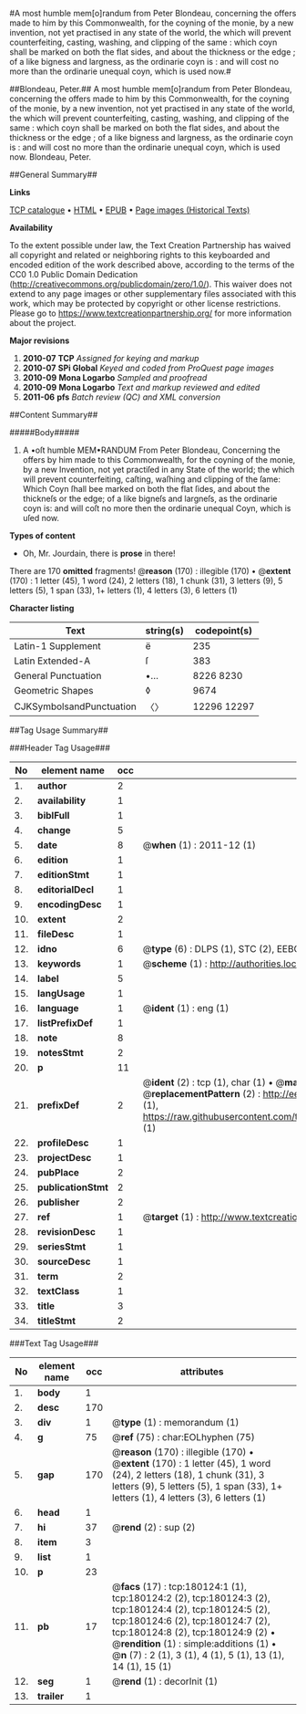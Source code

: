 #A most humble mem[o]randum from Peter Blondeau, concerning the offers made to him by this Commonwealth, for the coyning of the monie, by a new invention, not yet practised in any state of the world, the which will prevent counterfeiting, casting, washing, and clipping of the same : which coyn shall be marked on both the flat sides, and about the thickness or the edge ; of a like bigness and largness, as the ordinarie coyn is : and will cost no more than the ordinarie unequal coyn, which is used now.#

##Blondeau, Peter.##
A most humble mem[o]randum from Peter Blondeau, concerning the offers made to him by this Commonwealth, for the coyning of the monie, by a new invention, not yet practised in any state of the world, the which will prevent counterfeiting, casting, washing, and clipping of the same : which coyn shall be marked on both the flat sides, and about the thickness or the edge ; of a like bigness and largness, as the ordinarie coyn is : and will cost no more than the ordinarie unequal coyn, which is used now.
Blondeau, Peter.

##General Summary##

**Links**

[TCP catalogue](http://www.ota.ox.ac.uk/tcp/)  • 
[HTML](http://tei.it.ox.ac.uk/tcp/Texts-HTML/free/B01/B01676.html)  • 
[EPUB](http://tei.it.ox.ac.uk/tcp/Texts-EPUB/free/B01/B01676.epub) • 
[Page images (Historical Texts)](https://historicaltexts.jisc.ac.uk/eebo-53981607e)

**Availability**

To the extent possible under law, the Text Creation Partnership has waived all copyright and related or neighboring rights to this keyboarded and encoded edition of the work described above, according to the terms of the CC0 1.0 Public Domain Dedication (http://creativecommons.org/publicdomain/zero/1.0/). This waiver does not extend to any page images or other supplementary files associated with this work, which may be protected by copyright or other license restrictions. Please go to https://www.textcreationpartnership.org/ for more information about the project.

**Major revisions**

1. __2010-07__ __TCP__ *Assigned for keying and markup*
1. __2010-07__ __SPi Global__ *Keyed and coded from ProQuest page images*
1. __2010-09__ __Mona Logarbo__ *Sampled and proofread*
1. __2010-09__ __Mona Logarbo__ *Text and markup reviewed and edited*
1. __2011-06__ __pfs__ *Batch review (QC) and XML conversion*

##Content Summary##

#####Body#####

1. A •oſt humble MEM•RANDUM From Peter Blondeau, Concerning the offers by him made to this Commonwealth, for the coyning of the monie, by a new Invention, not yet practiſed in any State of the world; the which will prevent counterfeiting, caſting, waſhing and clipping of the ſame: Which Coyn ſhall bee marked on both the flat ſides, and about the thickneſs or the edge; of a like bigneſs and largneſs, as the ordinarie coyn is: and will coſt no more then the ordinarie unequal Coyn, which is uſed now.

**Types of content**

  * Oh, Mr. Jourdain, there is **prose** in there!

There are 170 **omitted** fragments! 
 @__reason__ (170) : illegible (170)  •  @__extent__ (170) : 1 letter (45), 1 word (24), 2 letters (18), 1 chunk (31), 3 letters (9), 5 letters (5), 1 span (33), 1+ letters (1), 4 letters (3), 6 letters (1)

**Character listing**


|Text|string(s)|codepoint(s)|
|---|---|---|
|Latin-1 Supplement|ë|235|
|Latin Extended-A|ſ|383|
|General Punctuation|•…|8226 8230|
|Geometric Shapes|◊|9674|
|CJKSymbolsandPunctuation|〈〉|12296 12297|

##Tag Usage Summary##

###Header Tag Usage###

|No|element name|occ|attributes|
|---|---|---|---|
|1.|__author__|2||
|2.|__availability__|1||
|3.|__biblFull__|1||
|4.|__change__|5||
|5.|__date__|8| @__when__ (1) : 2011-12 (1)|
|6.|__edition__|1||
|7.|__editionStmt__|1||
|8.|__editorialDecl__|1||
|9.|__encodingDesc__|1||
|10.|__extent__|2||
|11.|__fileDesc__|1||
|12.|__idno__|6| @__type__ (6) : DLPS (1), STC (2), EEBO-CITATION (1), OCLC (1), VID (1)|
|13.|__keywords__|1| @__scheme__ (1) : http://authorities.loc.gov/ (1)|
|14.|__label__|5||
|15.|__langUsage__|1||
|16.|__language__|1| @__ident__ (1) : eng (1)|
|17.|__listPrefixDef__|1||
|18.|__note__|8||
|19.|__notesStmt__|2||
|20.|__p__|11||
|21.|__prefixDef__|2| @__ident__ (2) : tcp (1), char (1)  •  @__matchPattern__ (2) : ([0-9\-]+):([0-9IVX]+) (1), (.+) (1)  •  @__replacementPattern__ (2) : http://eebo.chadwyck.com/downloadtiff?vid=$1&page=$2 (1), https://raw.githubusercontent.com/textcreationpartnership/Texts/master/tcpchars.xml#$1 (1)|
|22.|__profileDesc__|1||
|23.|__projectDesc__|1||
|24.|__pubPlace__|2||
|25.|__publicationStmt__|2||
|26.|__publisher__|2||
|27.|__ref__|1| @__target__ (1) : http://www.textcreationpartnership.org/docs/. (1)|
|28.|__revisionDesc__|1||
|29.|__seriesStmt__|1||
|30.|__sourceDesc__|1||
|31.|__term__|2||
|32.|__textClass__|1||
|33.|__title__|3||
|34.|__titleStmt__|2||


###Text Tag Usage###

|No|element name|occ|attributes|
|---|---|---|---|
|1.|__body__|1||
|2.|__desc__|170||
|3.|__div__|1| @__type__ (1) : memorandum (1)|
|4.|__g__|75| @__ref__ (75) : char:EOLhyphen (75)|
|5.|__gap__|170| @__reason__ (170) : illegible (170)  •  @__extent__ (170) : 1 letter (45), 1 word (24), 2 letters (18), 1 chunk (31), 3 letters (9), 5 letters (5), 1 span (33), 1+ letters (1), 4 letters (3), 6 letters (1)|
|6.|__head__|1||
|7.|__hi__|37| @__rend__ (2) : sup (2)|
|8.|__item__|3||
|9.|__list__|1||
|10.|__p__|23||
|11.|__pb__|17| @__facs__ (17) : tcp:180124:1 (1), tcp:180124:2 (2), tcp:180124:3 (2), tcp:180124:4 (2), tcp:180124:5 (2), tcp:180124:6 (2), tcp:180124:7 (2), tcp:180124:8 (2), tcp:180124:9 (2)  •  @__rendition__ (1) : simple:additions (1)  •  @__n__ (7) : 2 (1), 3 (1), 4 (1), 5 (1), 13 (1), 14 (1), 15 (1)|
|12.|__seg__|1| @__rend__ (1) : decorInit (1)|
|13.|__trailer__|1||
